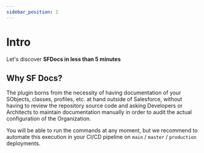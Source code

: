```yaml
---
sidebar_position: 1
---
```


# Intro

Let's discover **SFDocs in less than 5 minutes**

## Why SF Docs?

The plugin borns from the necessity of having documentation of your SObjects, classes, profiles, etc. at hand outside of Salesforce, without having to review the repository source code and asking Developers or Architects to maintain documentation manually in order to audit the actual configuration of the Organization.

You will be able to run the commands at any moment, but we recommend to automate this execution in your CI/CD pipeline on `main` / `master` / `production` deployments.

